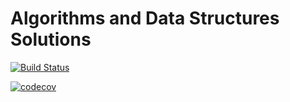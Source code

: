 # Algorithms and Data Structures Solutions

[![Build Status](https://travis-ci.org/kedarbhat/Algorithms-and-Data-Structures-Solutions.svg?branch=master)](https://travis-ci.org/kedarbhat/Algorithms-and-Data-Structures-Solutions)


[![codecov](https://codecov.io/gh/kedarbhat/Algorithms-and-Data-Structures-Solutions/branch/master/graph/badge.svg)](https://codecov.io/gh/kedarbhat/Algorithms-and-Data-Structures-Solutions)
